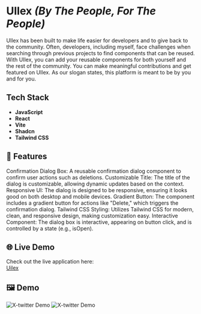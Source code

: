 # UIlex *(By The People, For The People)*

UIlex has been built to make life easier for developers and to give back to the community. Often, developers, including myself, face challenges when searching through previous projects to find components that can be reused. With UIlex, you can add your reusable components for both yourself and the rest of the community. You can make meaningful contributions and get featured on UIlex. As our slogan states, this platform is meant to be by you and for you.


## Tech Stack

- **JavaScript**
- **React**
- **Vite**
- **Shadcn**
- **Tailwind CSS**

## **🌟 Features**

Confirmation Dialog Box: A reusable confirmation dialog component to confirm user actions such as deletions.
Customizable Title: The title of the dialog is customizable, allowing dynamic updates based on the context.
Responsive UI: The dialog is designed to be responsive, ensuring it looks good on both desktop and mobile devices.
Gradient Button: The component includes a gradient button for actions like "Delete," which triggers the confirmation dialog.
Tailwind CSS Styling: Utilizes Tailwind CSS for modern, clean, and responsive design, making customization easy.
Interactive Component: The dialog box is interactive, appearing on button click, and is controlled by a state (e.g., isOpen).

## 🌐 Live Demo

Check out the live application here:  
[Uilex](https://uilex.vercel.app/)

## 🖼️ Demo

![X-twitter Demo](https://res.cloudinary.com/dnhf2dbis/image/upload/v1733651789/Screenshot_2024-12-09_151746_pkvxn8.png)
![X-twitter Demo](https://res.cloudinary.com/dnhf2dbis/image/upload/v1733651931/Screenshot_2024-12-09_152835_enck47.png)
